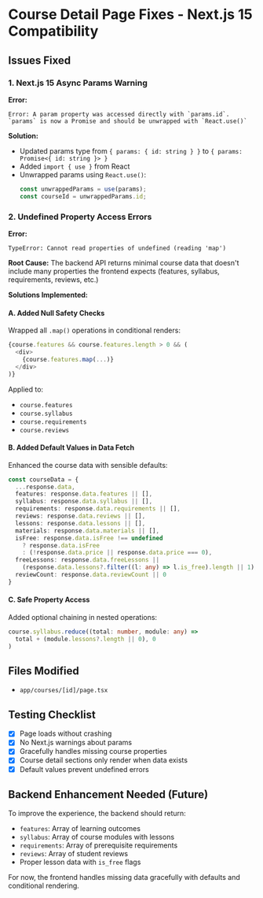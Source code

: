 # Course Detail Page Fixes - Next.js 15 Compatibility

## Issues Fixed

### 1. Next.js 15 Async Params Warning
**Error:**
```
Error: A param property was accessed directly with `params.id`. 
`params` is now a Promise and should be unwrapped with `React.use()`
```

**Solution:**
- Updated params type from `{ params: { id: string } }` to `{ params: Promise<{ id: string }> }`
- Added `import { use }` from React
- Unwrapped params using `React.use()`:
  ```typescript
  const unwrappedParams = use(params);
  const courseId = unwrappedParams.id;
  ```

### 2. Undefined Property Access Errors
**Error:**
```
TypeError: Cannot read properties of undefined (reading 'map')
```

**Root Cause:**
The backend API returns minimal course data that doesn't include many properties the frontend expects (features, syllabus, requirements, reviews, etc.)

**Solutions Implemented:**

#### A. Added Null Safety Checks
Wrapped all `.map()` operations in conditional renders:
```typescript
{course.features && course.features.length > 0 && (
  <div>
    {course.features.map(...)}
  </div>
)}
```

Applied to:
- `course.features`
- `course.syllabus`
- `course.requirements`
- `course.reviews`

#### B. Added Default Values in Data Fetch
Enhanced the course data with sensible defaults:
```typescript
const courseData = {
  ...response.data,
  features: response.data.features || [],
  syllabus: response.data.syllabus || [],
  requirements: response.data.requirements || [],
  reviews: response.data.reviews || [],
  lessons: response.data.lessons || [],
  materials: response.data.materials || [],
  isFree: response.data.isFree !== undefined 
    ? response.data.isFree 
    : (!response.data.price || response.data.price === 0),
  freeLessons: response.data.freeLessons || 
    (response.data.lessons?.filter((l: any) => l.is_free).length || 1),
  reviewCount: response.data.reviewCount || 0
}
```

#### C. Safe Property Access
Added optional chaining in nested operations:
```typescript
course.syllabus.reduce((total: number, module: any) => 
  total + (module.lessons?.length || 0), 0
)
```

## Files Modified
- `app/courses/[id]/page.tsx`

## Testing Checklist
- [x] Page loads without crashing
- [x] No Next.js warnings about params
- [x] Gracefully handles missing course properties
- [x] Course detail sections only render when data exists
- [x] Default values prevent undefined errors

## Backend Enhancement Needed (Future)
To improve the experience, the backend should return:
- `features`: Array of learning outcomes
- `syllabus`: Array of course modules with lessons
- `requirements`: Array of prerequisite requirements
- `reviews`: Array of student reviews
- Proper lesson data with `is_free` flags

For now, the frontend handles missing data gracefully with defaults and conditional rendering.
